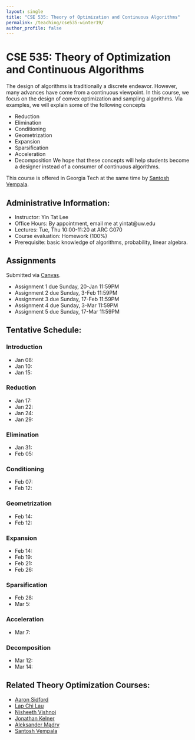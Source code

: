 ```yaml
---
layout: single
title: "CSE 535: Theory of Optimization and Continuous Algorithms"
permalink: /teaching/cse535-winter19/
author_profile: false
---
```


# CSE 535: Theory of Optimization and Continuous Algorithms

The design of algorithms is traditionally a discrete endeavor. However, many advances have come from a continuous viewpoint. In this course, we focus on the design of convex optimization and sampling algorithms. Via examples, we will explain some of the following concepts 
+ Reduction
+ Elimination
+ Conditioning
+ Geometrization
+ Expansion
+ Sparsification
+ Acceleration
+ Decomposition
We hope that these concepts will help students become a designer instead of a consumer of continuous algorithms.

This course is offered in Georgia Tech at the same time by [Santosh Vempala](https://santoshv.github.io/contalgos.html).


## Administrative Information:
+ Instructor: Yin Tat Lee
+ Office Hours: By appointment, email me at yintat@<span style="display: none;">ignoreme-</span>uw.edu
+ Lectures: Tue, Thu 10:00-11:20 at ARC G070
+ Course evaluation: Homework (100%)
+ Prerequisite: basic knowledge of algorithms, probability, linear algebra.

## Assignments

Submitted via [Canvas](http://canvas.uw.edu/).
+ Assignment 1 due Sunday, 20-Jan 11:59PM
+ Assignment 2 due Sunday, 3-Feb 11:59PM
+ Assignment 3 due Sunday, 17-Feb 11:59PM
+ Assignment 4 due Sunday, 3-Mar 11:59PM
+ Assignment 5 due Sunday, 17-Mar 11:59PM

## Tentative Schedule:

### Introduction
+ Jan 08:
+ Jan 10:
+ Jan 15: 

### Reduction
+ Jan 17:
+ Jan 22: 
+ Jan 24:
+ Jan 29: 

### Elimination
+ Jan 31:
+ Feb 05: 

### Conditioning
+ Feb 07:
+ Feb 12: 

### Geometrization
+ Feb 14:
+ Feb 12: 

### Expansion
+ Feb 14:
+ Feb 19: 
+ Feb 21:
+ Feb 26: 

### Sparsification
+ Feb 28:
+ Mar 5: 

### Acceleration
+ Mar 7: 

### Decomposition
+ Mar 12: 
+ Mar 14: 

## Related Theory Optimization Courses:
+ [Aaron Sidford](http://www.aaronsidford.com/sp17_opt_theory.html)
+ [Lap Chi Lau](https://cs.uwaterloo.ca/~lapchi/cs798/index.html)
+ [Nisheeth Vishnoi](https://nisheethvishnoi.wordpress.com/convex-optimization/)
+ [Jonathan Kelner](http://stellar.mit.edu/S/course/18/sp14/18.409/index.html)
+ [Aleksander Mądry](http://courses.csail.mit.edu/6.S978/)
+ [Santosh Vempala](https://algorithms2017.wordpress.com/lectures/)
